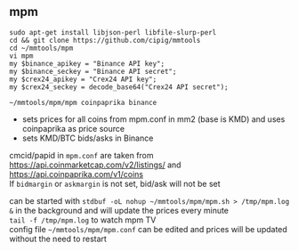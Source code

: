 ## mpm

```
sudo apt-get install libjson-perl libfile-slurp-perl
cd && git clone https://github.com/cipig/mmtools
cd ~/mmtools/mpm
vi mpm
my $binance_apikey = "Binance API key";
my $binance_seckey = "Binance API secret";
my $crex24_apikey = "Crex24 API key";
my $crex24_seckey = decode_base64("Crex24 API secret");
```

`~/mmtools/mpm/mpm coinpaprika binance`  
- sets prices for all coins from mpm.conf in mm2 (base is KMD) and uses coinpaprika as price source  
- sets KMD/BTC bids/asks in Binance  

cmcid/papid in `mpm.conf` are taken from https://api.coinmarketcap.com/v2/listings/ and  https://api.coinpaprika.com/v1/coins  
If `bidmargin` or `askmargin` is not set, bid/ask will not be set  

can be started with `stdbuf -oL nohup ~/mmtools/mpm/mpm.sh > /tmp/mpm.log &` in the background and will update the prices every minute  
`tail -f /tmp/mpm.log` to watch mpm TV  
config file `~/mmtools/mpm/mpm.conf` can be edited and prices will be updated without the need to restart  
